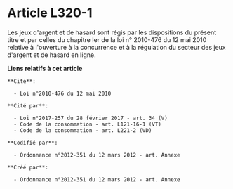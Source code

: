 # Article L320-1

Les jeux d'argent et de hasard sont régis par les dispositions du présent titre et par celles du chapitre Ier de la loi n°
2010-476 du 12 mai 2010 relative à l'ouverture à la concurrence et à la régulation du secteur des jeux d'argent et de hasard
en ligne.

**Liens relatifs à cet article**

	**Cite**:

	  - Loi n°2010-476 du 12 mai 2010

	**Cité par**:

	  - Loi n°2017-257 du 28 février 2017 - art. 34 (V)
	  - Code de la consommation - art. L121-16-1 (VT)
	  - Code de la consommation - art. L221-2 (VD)

	**Codifié par**:

	  - Ordonnance n°2012-351 du 12 mars 2012 - art. Annexe

	**Créé par**:

	  - Ordonnance n°2012-351 du 12 mars 2012 - art. Annexe
